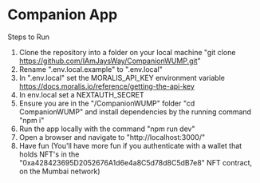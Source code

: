 
# Companion App

Steps to Run

 1. Clone the repository into a folder on your local machine "git clone https://github.com/IAmJaysWay/CompanionWUMP.git"
 2. Rename ".env.local.example" to ".env.local"
 3. In ".env.local" set the MORALIS_API_KEY environment variable https://docs.moralis.io/reference/getting-the-api-key
 4. In env.local set a NEXTAUTH_SECRET
 5. Ensure you are in the "/CompanionWUMP" folder "cd CompanionWUMP"
 and install dependencies by the running command "npm i"
 6. Run the app locally with the command "npm run dev"
 7. Open a browser and navigate to "http://localhost:3000/"
 8. Have fun (You'll have more fun if you authenticate with a wallet that holds NFT's in the "0xa428423695D2052676A1d6e4a8C5d78d8C5dB7e8" NFT contract, on the Mumbai network)
